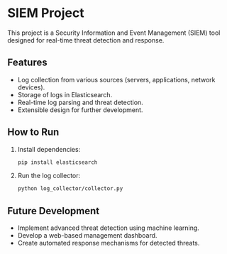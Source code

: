# SIEM Project

This project is a Security Information and Event Management (SIEM) tool designed for real-time threat detection and response.

## Features
- Log collection from various sources (servers, applications, network devices).
- Storage of logs in Elasticsearch.
- Real-time log parsing and threat detection.
- Extensible design for further development.

## How to Run
1. Install dependencies:
    ```bash
    pip install elasticsearch
    ```

2. Run the log collector:
    ```bash
    python log_collector/collector.py
    ```

## Future Development
- Implement advanced threat detection using machine learning.
- Develop a web-based management dashboard.
- Create automated response mechanisms for detected threats.
